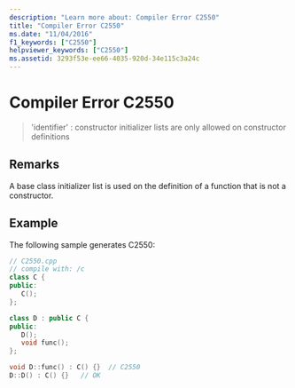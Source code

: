 ```yaml
---
description: "Learn more about: Compiler Error C2550"
title: "Compiler Error C2550"
ms.date: "11/04/2016"
f1_keywords: ["C2550"]
helpviewer_keywords: ["C2550"]
ms.assetid: 3293f53e-ee66-4035-920d-34e115c3a24c
---
```

# Compiler Error C2550

> 'identifier' : constructor initializer lists are only allowed on constructor definitions

## Remarks

A base class initializer list is used on the definition of a function that is not a constructor.

## Example

The following sample generates C2550:

```cpp
// C2550.cpp
// compile with: /c
class C {
public:
   C();
};

class D : public C {
public:
   D();
   void func();
};

void D::func() : C() {}  // C2550
D::D() : C() {}   // OK
```
